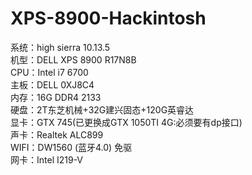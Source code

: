 # XPS-8900-Hackintosh
系统：high sierra 10.13.5  
机型：DELL XPS 8900 R17N8B  
CPU：Intel i7 6700  
主板：DELL 0XJ8C4  
内存：16G DDR4 2133   
硬盘：2T东芝机械+32G建兴固态+120G英睿达  
显卡：GTX 745(已更换成GTX 1050TI 4G:必须要有dp接口)  
声卡：Realtek ALC899  
WIFI：DW1560 (蓝牙4.0) 免驱   
网卡：Intel I219-V  
